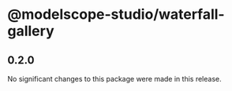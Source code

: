 # @modelscope-studio/waterfall-gallery

## 0.2.0

No significant changes to this package were made in this release.
